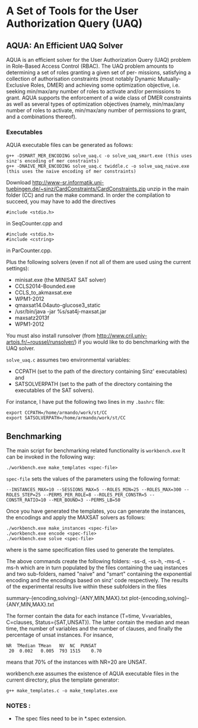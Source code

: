 
# A Set of Tools for the User Authorization Query (UAQ) 

## AQUA: An Efficient UAQ Solver

AQUA is an efficient solver for the User Authorization Query (UAQ) problem in Role-Based Access Control (RBAC). The UAQ problem amounts to determining a set of roles granting a given set of per- missions, satisfying a collection of authorisation constraints (most notably Dynamic Mutually-Exclusive Roles, DMER) and achieving some optimization objective, i.e. seeking min/max/any number of roles to activate and/or permissions to grant. AQUA supports the enforcement of a wide class of DMER constraints as well as several types of optimization objectives (namely, min/max/any number of roles to activate, min/max/any number of permissions to grant, and a combinations thereof).

### Executables
AQUA executable files can be generated as follows:
~~~~
g++ -DSMART_MER_ENCODING solve_uaq.c -o solve_uaq_smart.exe (this uses sinz's encoding of mer constraints)
g++ -DNAIVE_MER_ENCODING solve_uaq.c twiddle.c -o solve_uaq_naive.exe (this uses the naive encoding of mer constraints)
~~~~

Download
http://www-sr.informatik.uni-tuebingen.de/~sinz/CardConstraints/CardConstraints.zip
unzip in the main folder (CC) and run the make command. In order the compilation to succeed,
you may have to add the directives 
~~~~
#include <stdio.h>  
~~~~
in SeqCounter.cpp
and
~~~~
#include <stdio.h>
#include <cstring>
~~~~
in ParCounter.cpp.

Plus the following solvers (even if not all of them are used using the current settings):

* minisat.exe  (the MINISAT SAT solver)
* CCLS2014-Bounded.exe
* CCLS_to_akmaxsat.exe
* WPM1-2012
* qmaxsat14.04auto-glucose3_static
* /usr/bin/java -jar %s/sat4j-maxsat.jar
* maxsatz2013f
* WPM1-2012

You must also install runsolver (from http://www.cril.univ-artois.fr/~roussel/runsolver/)
if you would like to do benchmarking with the UAQ solver.

`solve_uaq.c` assumes two environmental variables: 
* CCPATH (set to the path of the directory containing Sinz' executables) and
* SATSOLVERPATH (set to the path of the directory containing the executables of the SAT solvers).

For instance, I have put the following two lines in my `.bashrc` file:
~~~~
export CCPATH=/home/armando/work/st/CC
export SATSOLVERPATH=/home/armando/work/st/CC
~~~~

## Benchmarking
The main script for benchmarking related functionality is `workbench.exe`
It can be invoked in the following way:

`./workbench.exe make_templates <spec-file> `

`spec-file` sets the values of the parameters using the following format:
~~~~
--INSTANCES_MAX=10 --SESSIONS_MAX=5 --ROLES_MIN=25 --ROLES_MAX=300 --ROLES_STEP=25 --PERMS_PER_ROLE=8 --ROLES_PER_CONSTR=5 --CONSTR_RATIO=10 --MER_BOUND=3 --PERMS_LB=50
~~~~

Once you have generated the templates, you can generate the instances, the encodings and apply the MAXSAT solvers as follows:

~~~~
./workbench.exe make_instances <spec-file> 
./workbench.exe encode <spec-file> 
./workbench.exe solve <spec-file> 
~~~~

where <spec-file> is the same specification files used to generate the templates.

The above commands create the following folders: <spec-file>-ss-d, <spec-file>-ss-h, <spec-file>-ms-d, <spec-file>-ms-h
which are in turn populated by the files containing the uaq instances and two sub-folders, named "naive" and "smart" containing
the exponential encoding and the encodings based on sinz' code respectively.  The results of the experimental results live 
within these subfolders in the files

summary-{encoding,solving}-{ANY,MIN,MAX}.txt
plot-{encoding,solving}-{ANY,MIN,MAX}.txt

The former contain the data for each instance (T=time, V=variables, C=clauses, Status={SAT,UNSAT}).
The latter contain the median and mean time, the number of variables and the number of clauses, and finally the percentage of unsat instances.
For insance,

```
NR	TMedian	TMean	NV	NC	PUNSAT
 20	 0.002	 0.005	793	1515	0.70
```
means that 70% of the instances with NR=20 are UNSAT.

workbench.exe assumes the existence of AQUA executable files in the current directory, plus the template generator:
~~~~
g++ make_templates.c -o make_templates.exe
~~~~

### NOTES :
* The spec files need to be in *.spec extension.
